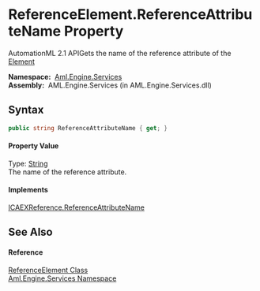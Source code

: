 ReferenceElement.ReferenceAttributeName Property
================================================
AutomationML 2.1 APIGets the name of the reference attribute of the [Element][1]

  **Namespace:**  [Aml.Engine.Services][2]  
  **Assembly:**  AML.Engine.Services (in AML.Engine.Services.dll)

Syntax
------

```csharp
public string ReferenceAttributeName { get; }
```

#### Property Value
Type: [String][3]  
The name of the reference attribute.
#### Implements
[ICAEXReference.ReferenceAttributeName][4]  


See Also
--------

#### Reference
[ReferenceElement Class][5]  
[Aml.Engine.Services Namespace][2]  

[1]: Element.md
[2]: ../README.md
[3]: https://docs.microsoft.com/dotnet/api/system.string
[4]: ../../Aml.Engine.Services.Interfaces/ICAEXReference/ReferenceAttributeName.md
[5]: README.md
[6]: https://www.automationml.org
[7]: ../../icons/logoShade.png